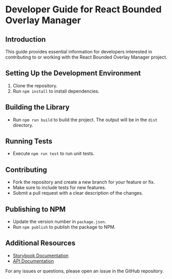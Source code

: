# Developer Guide for React Bounded Overlay Manager

## Introduction
This guide provides essential information for developers interested in contributing to or working with the React Bounded Overlay Manager project.

## Setting Up the Development Environment
1. Clone the repository.
2. Run `npm install` to install dependencies.

## Building the Library
- Run `npm run build` to build the project. The output will be in the `dist` directory.

## Running Tests
- Execute `npm run test` to run unit tests.

## Contributing
- Fork the repository and create a new branch for your feature or fix.
- Make sure to include tests for new features.
- Submit a pull request with a clear description of the changes.

## Publishing to NPM
- Update the version number in `package.json`.
- Run `npm publish` to publish the package to NPM.

## Additional Resources
- [Storybook Documentation](./link/to/storybook/documentation)
- [API Documentation](./link/to/api/documentation)

For any issues or questions, please open an issue in the GitHub repository.
